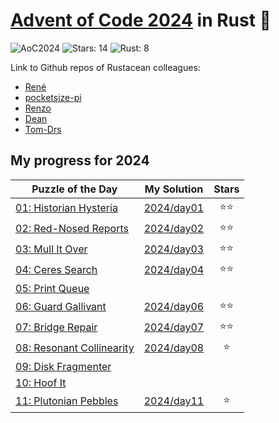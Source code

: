 # [Advent of Code 2024](https://adventofcode.com/2024) in Rust 🦀

![AoC2024](https://img.shields.io/badge/Advent_of_Code-2024-blue)
![Stars: 14](https://img.shields.io/badge/Stars-14%20⭐-darkorchid)
![Rust: 8](https://img.shields.io/badge/Rust-8-aquamarine?logo=Rust)


Link to Github repos of Rustacean colleagues:
- [René](https://github.com/rene-d/advent-of-rust/)
- [pocketsize-pi](https://github.com/pocketsize-pi/AoC2024)
- [Renzo](https://github.com/L4pr/AOC-2024-rust)
- [Dean](https://github.com/dk850/aoc-rust-24)
- [Tom-Drs](https://github.com/tdameros/advent-of-code-2024)


## My progress for 2024

Puzzle of the Day | My Solution | Stars
| -- | ----              | :----: 
| [01: Historian Hysteria](https://adventofcode.com/2024/day/1) |  [2024/day01](./day01/)  | ⭐⭐ |
| [02: Red-Nosed Reports](https://adventofcode.com/2024/day/2) |  [2024/day02](./day02/)  | ⭐⭐ |
| [03: Mull It Over](https://adventofcode.com/2024/day/3) |  [2024/day03](./day03/)  | ⭐⭐ |
| [04: Ceres Search](https://adventofcode.com/2024/day/4) | [2024/day04](./day04/)  | ⭐⭐ |
| [05: Print Queue](https://adventofcode.com/2024/day/5) |  |  |
| [06: Guard Gallivant](https://adventofcode.com/2024/day/6) | [2024/day06](./day06/)  | ⭐⭐ |
| [07: Bridge Repair](https://adventofcode.com/2024/day/7) | [2024/day07](./day07/)  | ⭐⭐ |
| [08: Resonant Collinearity](https://adventofcode.com/2024/day/8) | [2024/day08](./day08/)  | ⭐ |
| [09: Disk Fragmenter](https://adventofcode.com/2024/day/9) |   |  |
| [10: Hoof It](https://adventofcode.com/2024/day/10) |   |  |
| [11: Plutonian Pebbles](https://adventofcode.com/2024/day/11) |  [2024/day11](./day11/) | ⭐ |


